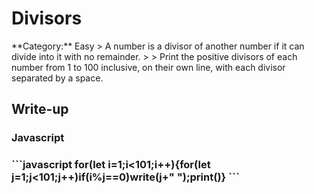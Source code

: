 <h1>Divisors</h1>
**Category:** Easy
> A number is a divisor of another number if it can divide into it with no remainder.
> 
> Print the positive divisors of each number from 1 to 100 inclusive, on their own line, with each divisor separated by a space.

<h2>Write-up</h2>

<h3>Javascript<h3>
```javascript
for(let i=1;i<101;i++){for(let j=1;j<101;j++)if(i%j==0)write(j+" ");print()}
```